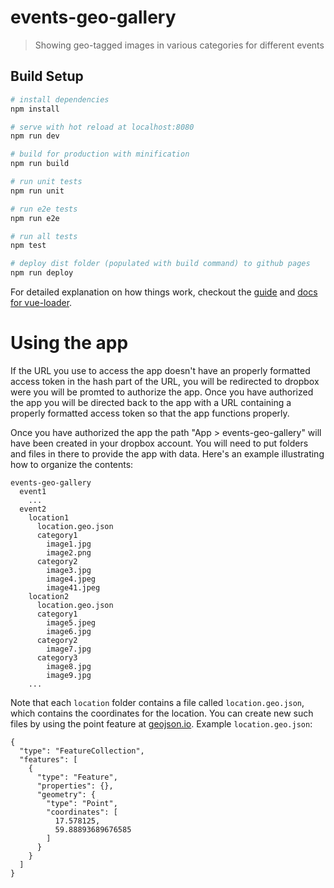 # events-geo-gallery

> Showing geo-tagged images in various categories for different events

## Build Setup

``` bash
# install dependencies
npm install

# serve with hot reload at localhost:8080
npm run dev

# build for production with minification
npm run build

# run unit tests
npm run unit

# run e2e tests
npm run e2e

# run all tests
npm test

# deploy dist folder (populated with build command) to github pages
npm run deploy
```

For detailed explanation on how things work, checkout the [guide](http://vuejs-templates.github.io/webpack/) and [docs for vue-loader](http://vuejs.github.io/vue-loader).

# Using the app

If the URL you use to access the app doesn't have an properly formatted access token in the hash part of the URL, you will be redirected to dropbox were you will be promted to authorize the app. Once you have authorized the app you will be directed back to the app with a URL containing a properly formatted access token so that the app functions properly.

Once you have authorized the app the path "App > events-geo-gallery" will have been created in your dropbox account. You will need to put folders and files in there to provide the app with data. Here's an example illustrating how to organize the contents:

```
events-geo-gallery
  event1
    ...
  event2
    location1
      location.geo.json
      category1
        image1.jpg
        image2.png
      category2
        image3.jpg
        image4.jpeg
        image41.jpeg
    location2
      location.geo.json
      category1
        image5.jpeg
        image6.jpg
      category2
        image7.jpg
      category3
        image8.jpg
        image9.jpg
    ...
```

Note that each `location` folder contains a file called `location.geo.json`, which contains the coordinates for the location. You can create new such files by using the point feature at [geojson.io](http://geojson.io/). Example `location.geo.json`:

```
{
  "type": "FeatureCollection",
  "features": [
    {
      "type": "Feature",
      "properties": {},
      "geometry": {
        "type": "Point",
        "coordinates": [
          17.578125,
          59.88893689676585
        ]
      }
    }
  ]
}
```